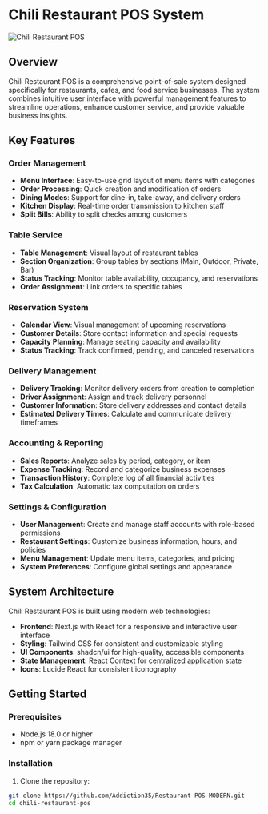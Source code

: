 # Chili Restaurant POS System

![Chili Restaurant POS](https://hebbkx1anhila5yf.public.blob.vercel-storage.com/WhatsApp%20Image%202025-01-12%20at%2012.32.42%20PM-QicgA83ZI0TfZlOynDOqlhOGnbwzEv.jpeg)

## Overview

Chili Restaurant POS is a comprehensive point-of-sale system designed specifically for restaurants, cafes, and food service businesses. The system combines intuitive user interface with powerful management features to streamline operations, enhance customer service, and provide valuable business insights.

## Key Features

### Order Management
- **Menu Interface**: Easy-to-use grid layout of menu items with categories
- **Order Processing**: Quick creation and modification of orders
- **Dining Modes**: Support for dine-in, take-away, and delivery orders
- **Kitchen Display**: Real-time order transmission to kitchen staff
- **Split Bills**: Ability to split checks among customers

### Table Service
- **Table Management**: Visual layout of restaurant tables
- **Section Organization**: Group tables by sections (Main, Outdoor, Private, Bar)
- **Status Tracking**: Monitor table availability, occupancy, and reservations
- **Order Assignment**: Link orders to specific tables

### Reservation System
- **Calendar View**: Visual management of upcoming reservations
- **Customer Details**: Store contact information and special requests
- **Capacity Planning**: Manage seating capacity and availability
- **Status Tracking**: Track confirmed, pending, and canceled reservations

### Delivery Management
- **Delivery Tracking**: Monitor delivery orders from creation to completion
- **Driver Assignment**: Assign and track delivery personnel
- **Customer Information**: Store delivery addresses and contact details
- **Estimated Delivery Times**: Calculate and communicate delivery timeframes

### Accounting & Reporting
- **Sales Reports**: Analyze sales by period, category, or item
- **Expense Tracking**: Record and categorize business expenses
- **Transaction History**: Complete log of all financial activities
- **Tax Calculation**: Automatic tax computation on orders

### Settings & Configuration
- **User Management**: Create and manage staff accounts with role-based permissions
- **Restaurant Settings**: Customize business information, hours, and policies
- **Menu Management**: Update menu items, categories, and pricing
- **System Preferences**: Configure global settings and appearance

## System Architecture

Chili Restaurant POS is built using modern web technologies:

- **Frontend**: Next.js with React for a responsive and interactive user interface
- **Styling**: Tailwind CSS for consistent and customizable styling
- **UI Components**: shadcn/ui for high-quality, accessible components
- **State Management**: React Context for centralized application state
- **Icons**: Lucide React for consistent iconography

## Getting Started

### Prerequisites
- Node.js 18.0 or higher
- npm or yarn package manager

### Installation

1. Clone the repository:
```bash
git clone https://github.com/Addiction35/Restaurant-POS-MODERN.git
cd chili-restaurant-pos

